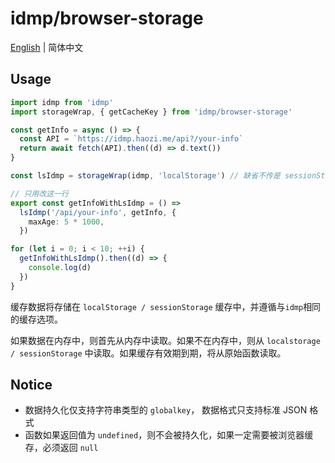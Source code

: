 # idmp/browser-storage

[English](README.md) | 简体中文

## Usage

```typescript
import idmp from 'idmp'
import storageWrap, { getCacheKey } from 'idmp/browser-storage'

const getInfo = async () => {
  const API = `https://idmp.haozi.me/api?/your-info`
  return await fetch(API).then((d) => d.text())
}

const lsIdmp = storageWrap(idmp, 'localStorage') // 缺省不传是 sessionStorage

// 只用改这一行
export const getInfoWithLsIdmp = () =>
  lsIdmp('/api/your-info', getInfo, {
    maxAge: 5 * 1000,
  })

for (let i = 0; i < 10; ++i) {
  getInfoWithLsIdmp().then((d) => {
    console.log(d)
  })
}
```

缓存数据将存储在 `localStorage / sessionStorage` 缓存中，并遵循与`idmp`相同的缓存选项。

如果数据在内存中，则首先从内存中读取。如果不在内存中，则从 `localstorage / sessionStorage` 中读取。如果缓存有效期到期，将从原始函数读取。

## Notice

- 数据持久化仅支持字符串类型的 `globalkey`， 数据格式只支持标准 JSON 格式
- 函数如果返回值为 `undefined`，则不会被持久化，如果一定需要被浏览器缓存，必须返回 `null`
